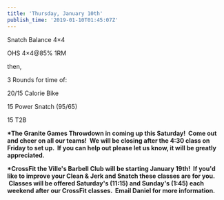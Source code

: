 ```yaml
---
title: 'Thursday, January 10th'
publish_time: '2019-01-10T01:45:07Z'
---
```


Snatch Balance 4×4

OHS 4×4\@85% 1RM

then,

3 Rounds for time of:

20/15 Calorie Bike

15 Power Snatch (95/65)

15 T2B

**\*The Granite Games Throwdown in coming up this Saturday!  Come out
and cheer on all our teams!  We will be closing after the 4:30 class on
Friday to set up.  If you can help out please let us know, it will be
greatly appreciated.**

**\*CrossFit the Ville's Barbell Club will be starting January 19th!  If
you'd like to improve your Clean & Jerk and Snatch these classes are for
you.  Classes will be offered Saturday's (11:15) and Sunday's (1:45)
each weekend after our CrossFit classes.  Email Daniel for more
information.**
